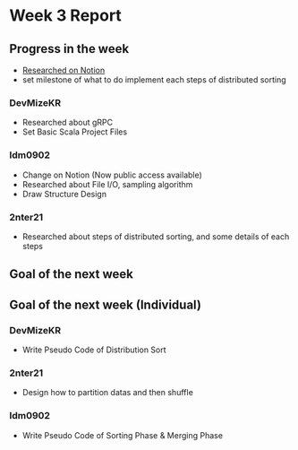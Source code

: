 # Week 3 Report

## Progress in the week
 * [Researched on Notion](https://www.notion.so/SD-Project-124f77d7c97e8011a6cbef480b7c2a03)
 * set milestone of what to do implement each steps of distributed sorting

### DevMizeKR
 * Researched about gRPC
 * Set Basic Scala Project Files
### ldm0902
 * Change on Notion (Now public access available)
 * Researched about File I/O, sampling algorithm
 * Draw Structure Design
### 2nter21
 * Researched about steps of distributed sorting, and some details of each steps

## Goal of the next week

## Goal of the next week (Individual)
### DevMizeKR
 * Write Pseudo Code of Distribution Sort
### 2nter21
 * Design how to partition datas and then shuffle
### ldm0902
 * Write Pseudo Code of Sorting Phase & Merging Phase
